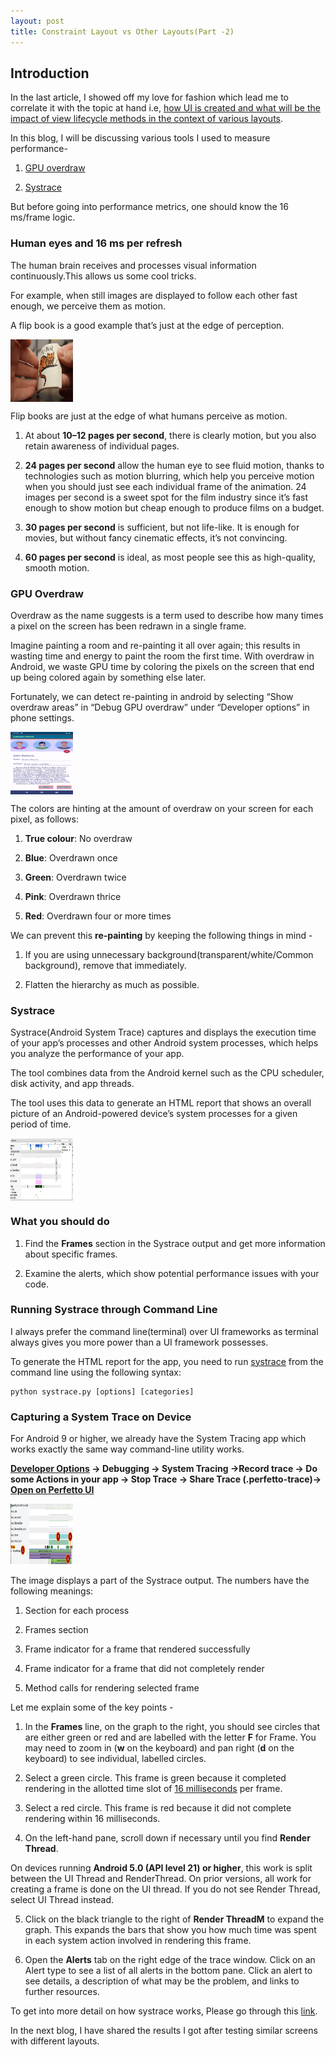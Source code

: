 ```yaml
---
layout: post
title: Constraint Layout vs Other Layouts(Part -2)
---
```


## Introduction

In the last article, I showed off my love for fashion which lead me to correlate it with the topic at hand i.e, [how UI is created and what will be the impact of view lifecycle methods in the context of various layouts](https://medium.com/@nik.arora8059/constraintlayout-vs-other-layouts-a-battle-towards-performance-part-1-14d8116e876e).

In this blog, I will be discussing various tools I used to measure performance-

1) [GPU overdraw](https://developer.android.com/topic/performance/rendering/inspect-gpu-rendering#debug_overdraw)

2) [Systrace](https://developer.android.com/topic/performance/tracing)

But before going into performance metrics, one should know the 16 ms/frame logic.

### Human eyes and 16 ms per refresh

The human brain receives and processes visual information continuously.This allows us some cool tricks.

For example, when still images are displayed to follow each other fast enough, we perceive them as motion.

A flip book is a good example that’s just at the edge of perception.

<img align="center" width="100" height="100" src="/Images/Article/flip_book.gif">

Flip books are just at the edge of what humans perceive as motion.

1) At about <b>10–12 pages per second</b>, there is clearly motion, but you also retain awareness of individual pages.

2) <b>24 pages per second</b> allow the human eye to see fluid motion, thanks to technologies such as motion blurring, which help you perceive motion when you should just see each individual frame of the animation. 24 images per second is a sweet spot for the film industry since it’s fast enough to show motion but cheap enough to produce films on a budget.

3) <b>30 pages per second</b> is sufficient, but not life-like. It is enough for movies, but without fancy cinematic effects, it’s not convincing.

4) <b>60 pages per second</b> is ideal, as most people see this as high-quality, smooth motion.

### GPU Overdraw

Overdraw as the name suggests is a term used to describe how many times a pixel on the screen has been redrawn in a single frame.

Imagine painting a room and re-painting it all over again; this results in wasting time and energy to paint the room the first time.
With overdraw in Android, we waste GPU time by coloring the pixels on the screen that end up being colored again by something else later.

Fortunately, we can detect re-painting in android by selecting “Show overdraw areas” in “Debug GPU overdraw” under “Developer options” in phone settings.

<img align="center" width="100" height="100" src="/Images/Article/demo_page.png">

The colors are hinting at the amount of overdraw on your screen for each pixel, as follows:

1) <b>True colour</b>: No overdraw

2) <b>Blue</b>: Overdrawn once

3) <b>Green</b>: Overdrawn twice

4) <b>Pink</b>: Overdrawn thrice

5) <b>Red</b>: Overdrawn four or more times

We can prevent this <b>re-painting</b> by keeping the following things in mind -

1) If you are using unnecessary background(transparent/white/Common background), remove that immediately.

2) Flatten the hierarchy as much as possible.

### Systrace

Systrace(Android System Trace) captures and displays the execution time of your app’s processes and other Android system processes, which helps you analyze the performance of your app.

The tool combines data from the Android kernel such as the CPU scheduler, disk activity, and app threads.

The tool uses this data to generate an HTML report that shows an overall picture of an Android-powered device’s system processes for a given period of time.

<img align="center" width="100" height="100" src="/Images/Article/systrace_output.png">

### What you should do

1) Find the <b>Frames</b> section in the Systrace output and get more information about specific frames.

2) Examine the alerts, which show potential performance issues with your code.

### Running Systrace through Command Line

I always prefer the command line(terminal) over UI frameworks as terminal always gives you more power than a UI framework possesses.

To generate the HTML report for the app, you need to run [systrace](https://developer.android.com/studio/profile/systrace/command-line) from the command line using the following syntax:

```
python systrace.py [options] [categories]
```

### Capturing a System Trace on Device

For Android 9 or higher, we already have the System Tracing app which works exactly the same way command-line utility works.

<b>[Developer Options](https://developer.android.com/studio/debug/dev-options#enable) -> Debugging -> System Tracing ->Record trace -> Do some Actions in your app -> Stop Trace -> Share Trace (.perfetto-trace)-> [Open on Perfetto UI](https://ui.perfetto.dev/#!/)</b>

<img align="center" width="100" height="100" src="/Images/Article/perfetto_sample.png">

The image displays a part of the Systrace output. The numbers have the following meanings:

1) Section for each process

2) Frames section

3) Frame indicator for a frame that rendered successfully

4) Frame indicator for a frame that did not completely render

5) Method calls for rendering selected frame

Let me explain some of the key points -

1) In the <b>Frames</b> line, on the graph to the right, you should see circles that are either green or red and are labelled with the letter <b>F</b> for Frame. You may need to zoom in (<b>w</b> on the keyboard) and pan right (<b>d</b> on the keyboard) to see individual, labelled circles.

2) Select a green circle. This frame is green because it completed rendering in the allotted time slot of [16 milliseconds](https://medium.com/mindorks/android-app-performance-optimization-cdccb422e38e) per frame.

3) Select a red circle. This frame is red because it did not complete rendering within 16 milliseconds.

4) On the left-hand pane, scroll down if necessary until you find <b>Render Thread</b>.

On devices running <b>Android 5.0 (API level 21) or higher</b>, this work is split between the UI Thread and RenderThread. On prior versions, all work for creating a frame is done on the UI thread. If you do not see Render Thread, select UI Thread instead.

5) Click on the black triangle to the right of <b>Render ThreadM</b> to expand the graph. This expands the bars that show you how much time was spent in each system action involved in rendering this frame.

6) Open the <b>Alerts</b> tab on the right edge of the trace window. Click on an Alert type to see a list of all alerts in the bottom pane. Click an alert to see details, a description of what may be the problem, and links to further resources.

To get into more detail on how systrace works, Please go through this [link](https://developer.android.com/studio/profile/systrace.html).

In the next blog, I have shared the results I got after testing similar screens with different layouts.








